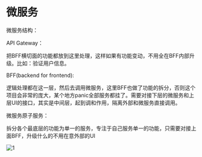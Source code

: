 # 微服务

微服务结构：

API Gateway：

把BFF横切面的功能都放到这里处理，这样如果有功能变动，不用全在BFF内部升级。比如：验证用户信息。

BFF(backend for frontend):

逻辑处理都在这一层，然后去调用微服务，这里BFF也做了功能的拆分，否则这个项目会非常的庞大，某个地方panic全部服务都挂了。需要对接下层的微服务和上层UI的接口，其实是中间层，起到调和作用，隔离外部和微服务直接调用。

微服务原子服务：

拆分各个最底层的功能为单一的服务，专注于自己服务单一的功能，只需要对接上面BFF，升级什么的不用在意外部的UI

![1](/Users/yangyu/Documents/学习资料/学习笔记/微服务/1.png)